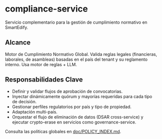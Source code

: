 # compliance-service

Servicio complementario para la gestión de cumplimiento normativo en SmartEdify.

## Alcance
Motor de Cumplimiento Normativo Global. Valida reglas legales (financieras, laborales, de asambleas) basadas en el país del tenant y su reglamento interno. Usa motor de reglas + LLM.

## Responsabilidades Clave
- Definir y validar flujos de aprobación de convocatorias.
- Inyectar dinámicamente quórum y mayorías requeridas para cada tipo de decisión.
- Gestionar perfiles regulatorios por país y tipo de propiedad.
- Adaptación multi-país.
- Orquestar el flujo de eliminación de datos (DSAR cross-service) y ejecutar crypto-erase en servicios como governance-service.

Consulta las políticas globales en [doc/POLICY_INDEX.md](../../../doc/POLICY_INDEX.md).